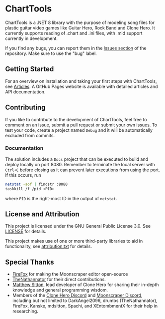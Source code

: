 # ChartTools
ChartTools is a .NET 8 library with the purpose of modeling song files for plastic guitar video games like Guitar Hero, Rock Band and Clone Hero. It currently supports reading of .chart and .ini files, with .mid support currently in development.

If you find any bugs, you can report them in the [Issues section](https://github.com/TheBoxyBear/ChartTools/issues) of the repository. Make sure to use the "bug" label.

## Getting Started
For an overview on installation and taking your first steps with ChartTools, see [Articles](articles/getting-started.md). A GitHub Pages website is available with detailed articles and API documentation.

## Contributing
If you like to contribute to the development of ChartTools, feel free to comment on an issue, submit a pull request or submit your own issues. To test your code, create a project named `Debug` and it will be automatically excluded from commits.

### Documentation
The solution includes a `Docs` project that can be executed to build and deploy locally on port 8080. Remember to terminate the local server with `Ctrl+C` before closing as it can prevent later executions from using the port. If this occurs, run

```bash
netstat -aof | findstr :8080
taskkill /f /pid <PID>
```

where `PID` is the right-most ID in the output of `netstat`.

## License and Attribution
This project is licensed under the GNU General Public License 3.0. See [LICENSE](https://github.com/TheBoxyBear/charttools/blob/stable/LICENSE) for details.

This project makes use of one or more third-party libraries to aid in functionality, see [attribution.txt](https://github.com/TheBoxyBear/charttools/blob/stable/attribution.txt) for details.

## Special Thanks
- [FireFox](https://github.com/FireFox2000000) for making the Moonscraper editor open-source
- [TheNathannator](https://github.com/TheNathannator) for their direct contributions.
- [Matthew Sitton](https://github.com/mdsitton), lead developer of Clone Hero for sharing their in-depth knowledge and general programming wisdom.
- Members of the [Clone Hero Discord](https://discord.gg/clonehero) and [Moonscraper Discord](https://discord.gg/wdnD83APhE), including but not limited to DarkAngel2096, drumbs (TheNathannator), FireFox, Kanske, mdsitton, Spachi, and XEntombmentX for their help in researching.
